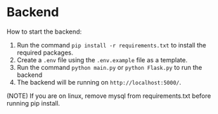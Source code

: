 # Backend

How to start the backend:

1. Run the command `pip install -r requirements.txt` to install the required packages.
2. Create a `.env` file using the `.env.example` file as a template.
3. Run the command `python main.py` or `python Flask.py` to run the backend
4. The backend will be running on `http://localhost:5000/`.


(NOTE) If you are on linux, remove mysql from requirements.txt before running pip install.